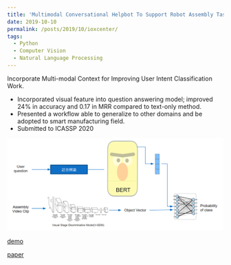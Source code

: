 ```yaml
---
title: 'Multimodal Conversational Helpbot To Support Robot Assembly Task'
date: 2019-10-10
permalink: /posts/2019/10/ioxcenter/
tags:
  - Python
  - Computer Vision
  - Natural Language Processing
---
```


 Incorporate Multi-modal Context for Improving User Intent Classification Work.

- Incorporated visual feature into question answering model; improved 24% in accuracy and 0.17 in MRR compared to text-only method.
- Presented a workflow able to generalize to other domains and be adopted to smart manufacturing field.
- Submitted to ICASSP 2020

![](/images/iox.png)

[demo]( https://docs.google.com/presentation/d/1sE9yJuNy8jGtzuyNq1XW14DEuSov1QoXs6vLY4SmkeQ/edit?usp=sharing )

[paper](/files/Incorporate_Multi_modal_Context_for_Improving_User_Intent_Classification_Work__Copy_.pdf)